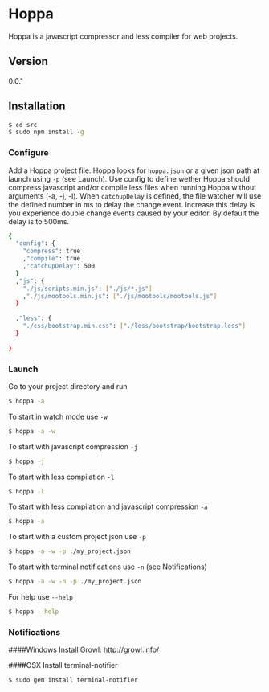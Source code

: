Hoppa
=========
Hoppa is a javascript compressor and less compiler for web projects.

Version
----

0.0.1


Installation
--------------

```sh
$ cd src
$ sudo npm install -g
```

### Configure

Add a Hoppa project file. Hoppa looks for `hoppa.json` or a given json path at launch using `-p` (see Launch). Use config to define wether Hoppa should compress javascript and/or compile less files when running Hoppa without arguments (-a, -j, -l). When `catchupDelay` is defined, the file watcher will use the defined number in ms to delay the change event. Increase this delay is you experience double change events caused by your editor. By default the delay is to 500ms.

```sh
{
  "config": {
    "compress": true
    ,"compile": true
    ,"catchupDelay": 500
  }
  ,"js": {
    "./js/scripts.min.js": ["./js/*.js"]
    ,"./js/mootools.min.js": ["./js/mootools/mootools.js"]
  }
  
  ,"less": {
    "./css/bootstrap.min.css": ["./less/bootstrap/bootstrap.less"]
  }
  
}
```

### Launch

Go to your project directory and run

```sh
$ hoppa -a
```

To start in watch mode use `-w`

```sh
$ hoppa -a -w
```

To start with javascript compression `-j`

```sh
$ hoppa -j
```

To start with less compilation `-l`

```sh
$ hoppa -l
```

To start with less compilation and javascript compression `-a`

```sh
$ hoppa -a
```

To start with a custom project json use `-p`

```sh
$ hoppa -a -w -p ./my_project.json
```

To start with terminal notifications use `-n` (see Notifications)

```sh
$ hoppa -a -w -n -p ./my_project.json
```

For help use `--help`

```sh
$ hoppa --help
```

### Notifications

####Windows
Install Growl: http://growl.info/

####OSX
Install terminal-notifier
```sh
$ sudo gem install terminal-notifier
```
    
